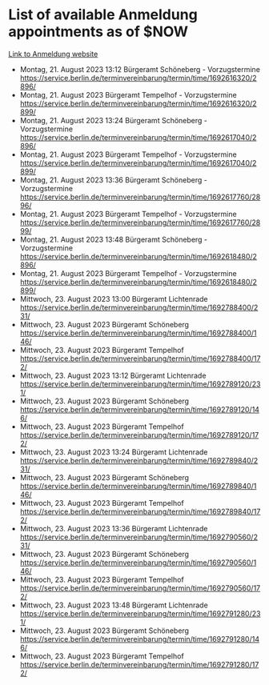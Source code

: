 # List of available Anmeldung appointments as of $NOW
[Link to Anmeldung website](https://service.berlin.de/terminvereinbarung/termin/tag.php?termin=1&anliegen[]=120686&dienstleisterlist=122210,122217,327316,122219,327312,122227,327314,122231,327346,122243,327348,122254,122252,329742,122260,329745,122262,329748,122271,327278,122273,327274,122277,327276,330436,122280,327294,122282,327290,122284,327292,122291,327270,122285,327266,122286,327264,122296,327268,150230,329760,122297,327286,122294,327284,122312,329763,122314,329775,122304,327330,122311,327334,122309,327332,317869,122281,327352,122279,329772,122283,122276,327324,122274,327326,122267,329766,122246,327318,122251,327320,122257,327322,122208,327298,122226,327300&herkunft=http%3A%2F%2Fservice.berlin.de%2Fdienstleistung%2F120686%2F)
- Montag, 21. August 2023 13:12 Bürgeramt Schöneberg - Vorzugstermine https://service.berlin.de/terminvereinbarung/termin/time/1692616320/2896/
- Montag, 21. August 2023  Bürgeramt Tempelhof - Vorzugstermine https://service.berlin.de/terminvereinbarung/termin/time/1692616320/2899/
- Montag, 21. August 2023 13:24 Bürgeramt Schöneberg - Vorzugstermine https://service.berlin.de/terminvereinbarung/termin/time/1692617040/2896/
- Montag, 21. August 2023  Bürgeramt Tempelhof - Vorzugstermine https://service.berlin.de/terminvereinbarung/termin/time/1692617040/2899/
- Montag, 21. August 2023 13:36 Bürgeramt Schöneberg - Vorzugstermine https://service.berlin.de/terminvereinbarung/termin/time/1692617760/2896/
- Montag, 21. August 2023  Bürgeramt Tempelhof - Vorzugstermine https://service.berlin.de/terminvereinbarung/termin/time/1692617760/2899/
- Montag, 21. August 2023 13:48 Bürgeramt Schöneberg - Vorzugstermine https://service.berlin.de/terminvereinbarung/termin/time/1692618480/2896/
- Montag, 21. August 2023  Bürgeramt Tempelhof - Vorzugstermine https://service.berlin.de/terminvereinbarung/termin/time/1692618480/2899/
- Mittwoch, 23. August 2023 13:00 Bürgeramt Lichtenrade https://service.berlin.de/terminvereinbarung/termin/time/1692788400/231/
- Mittwoch, 23. August 2023  Bürgeramt Schöneberg https://service.berlin.de/terminvereinbarung/termin/time/1692788400/146/
- Mittwoch, 23. August 2023  Bürgeramt Tempelhof https://service.berlin.de/terminvereinbarung/termin/time/1692788400/172/
- Mittwoch, 23. August 2023 13:12 Bürgeramt Lichtenrade https://service.berlin.de/terminvereinbarung/termin/time/1692789120/231/
- Mittwoch, 23. August 2023  Bürgeramt Schöneberg https://service.berlin.de/terminvereinbarung/termin/time/1692789120/146/
- Mittwoch, 23. August 2023  Bürgeramt Tempelhof https://service.berlin.de/terminvereinbarung/termin/time/1692789120/172/
- Mittwoch, 23. August 2023 13:24 Bürgeramt Lichtenrade https://service.berlin.de/terminvereinbarung/termin/time/1692789840/231/
- Mittwoch, 23. August 2023  Bürgeramt Schöneberg https://service.berlin.de/terminvereinbarung/termin/time/1692789840/146/
- Mittwoch, 23. August 2023  Bürgeramt Tempelhof https://service.berlin.de/terminvereinbarung/termin/time/1692789840/172/
- Mittwoch, 23. August 2023 13:36 Bürgeramt Lichtenrade https://service.berlin.de/terminvereinbarung/termin/time/1692790560/231/
- Mittwoch, 23. August 2023  Bürgeramt Schöneberg https://service.berlin.de/terminvereinbarung/termin/time/1692790560/146/
- Mittwoch, 23. August 2023  Bürgeramt Tempelhof https://service.berlin.de/terminvereinbarung/termin/time/1692790560/172/
- Mittwoch, 23. August 2023 13:48 Bürgeramt Lichtenrade https://service.berlin.de/terminvereinbarung/termin/time/1692791280/231/
- Mittwoch, 23. August 2023  Bürgeramt Schöneberg https://service.berlin.de/terminvereinbarung/termin/time/1692791280/146/
- Mittwoch, 23. August 2023  Bürgeramt Tempelhof https://service.berlin.de/terminvereinbarung/termin/time/1692791280/172/
